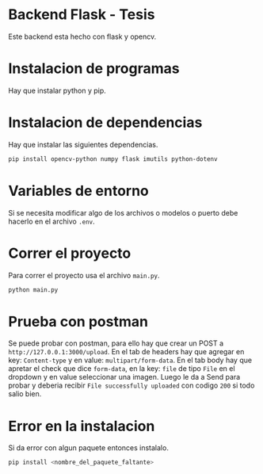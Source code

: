 # Backend Flask - Tesis
Este backend esta hecho con flask y opencv.

# Instalacion de programas
Hay que instalar python y pip.

# Instalacion de dependencias
Hay que instalar las siguientes dependencias.
```bash
pip install opencv-python numpy flask imutils python-dotenv
```

# Variables de entorno
Si se necesita modificar algo de los archivos o modelos o puerto debe hacerlo en el archivo `.env`.

# Correr el proyecto
Para correr el proyecto usa el archivo `main.py`.
```bash
python main.py
```

# Prueba con postman
Se puede probar con postman, para ello hay que crear un POST a `http://127.0.0.1:3000/upload`.
En el tab de headers hay que agregar en key: `Content-type` y en value: `multipart/form-data`.
En el tab body hay que apretar el check que dice `form-data`, en la key: `file` de tipo `File` en el dropdown y en value seleccionar una imagen.
Luego le da a Send para probar y deberia recibir `File successfully uploaded` con codigo `200` si todo salio bien.

# Error en la instalacion
Si da error con algun paquete entonces instalalo.
```bash
pip install <nombre_del_paquete_faltante>
```
